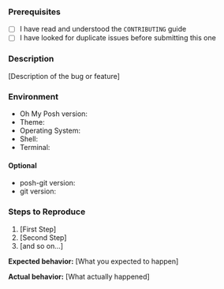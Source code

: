 ### Prerequisites

- [ ] I have read and understood the `CONTRIBUTING` guide
- [ ] I have looked for duplicate issues before submitting this one

### Description

[Description of the bug or feature]

### Environment

- Oh My Posh version:
- Theme:
- Operating System:
- Shell:
- Terminal:

#### Optional

- posh-git version:
- git version:

### Steps to Reproduce

1. [First Step]
2. [Second Step]
3. [and so on...]

**Expected behavior:** [What you expected to happen]

**Actual behavior:** [What actually happened]
